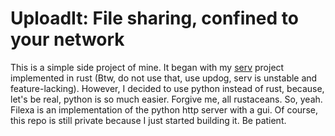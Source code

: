 # UploadIt: File sharing, confined to your network

This is a simple side project of mine. It began with my [serv](https://github.com/s4Dt0y/serv) project
implemented in rust (Btw, do not use that, use updog, serv is unstable and feature-lacking).
However, I decided to use python instead of rust, because, let's be real, python is so much easier.
Forgive me, all rustaceans. So, yeah. Filexa is an implementation of the python http server with a gui.
Of course, this repo is still private because I just started building it. Be patient.